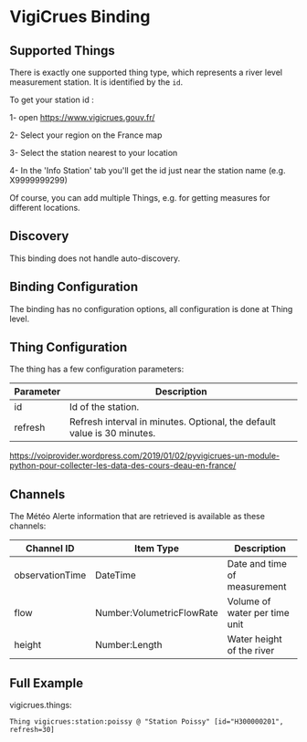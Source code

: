 # VigiCrues Binding


## Supported Things

There is exactly one supported thing type, which represents a river level measurement station.
It is identified by the `id`.

To get your station id :

1- open https://www.vigicrues.gouv.fr/

2- Select your region on the France map

3- Select the station nearest to your location

4- In the 'Info Station' tab you'll get the id just near the station name (e.g. X9999999299)

Of course, you can add multiple Things, e.g. for getting measures for different locations.


## Discovery

This binding does not handle auto-discovery.

## Binding Configuration

The binding has no configuration options, all configuration is done at Thing level.

## Thing Configuration

The thing has a few configuration parameters:

| Parameter | Description                                                             |
|-----------|-------------------------------------------------------------------------|
| id        | Id of the station.                                                      |
| refresh   | Refresh interval in minutes. Optional, the default value is 30 minutes. |

https://voiprovider.wordpress.com/2019/01/02/pyvigicrues-un-module-python-pour-collecter-les-data-des-cours-deau-en-france/

## Channels

The Météo Alerte information that are retrieved is available as these channels:

| Channel ID      | Item Type                 | Description                   |
|-----------------|---------------------------|-------------------------------|
| observationTime | DateTime                  | Date and time of measurement  |
| flow            | Number:VolumetricFlowRate | Volume of water per time unit |
| height          | Number:Length             | Water height of the river     |


## Full Example

vigicrues.things:

```
Thing vigicrues:station:poissy @ "Station Poissy" [id="H300000201", refresh=30]
```

